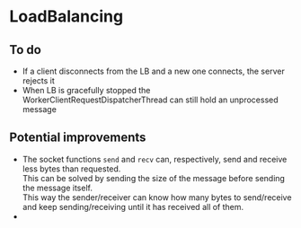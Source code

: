 # LoadBalancing

## To do

- If a client disconnects from the LB and a new one connects, the server rejects it  
- When LB is gracefully stopped the WorkerClientRequestDispatcherThread can still hold an unprocessed message  

## Potential improvements

- The socket functions `send` and `recv` can, respectively, send and receive less bytes than requested.  
  This can be solved by sending the size of the message before sending the message itself.  
  This way the sender/receiver can know how many bytes to send/receive and keep sending/receiving until it has received all of them.  
- 